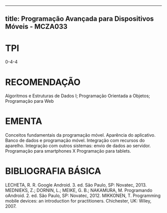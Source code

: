 
---
title: Programação Avançada para Dispositivos Móveis - MCZA033 
---

# TPI

0-4-4

# RECOMENDAÇÃO

Algoritmos e Estruturas de Dados I; Programação Orientada a Objetos; Programação para Web

# EMENTA

Conceitos fundamentais da programação móvel. Aparência do aplicativo. Banco de dados e programação móvel. Integração com recursos do aparelho. Integração com outros sistemas: envio de dados ao servidor. Programação para smartphones X Programação para tablets.

# BIBLIOGRAFIA BÁSICA

LECHETA, R. R. Google Android. 3. ed. São Paulo, SP: Novatec, 2013.
MEDNIEKS, Z.; DORNIN, L.; MEIKE, G. B.; NAKAMURA, M. Programando oAndroid. 2. ed. São Paulo, SP: Novatec, 2012.
MIKKONEN, T. Programming mobile devices: an introduction for practitioners. Chichester, UK: Wiley, 2007.
        
